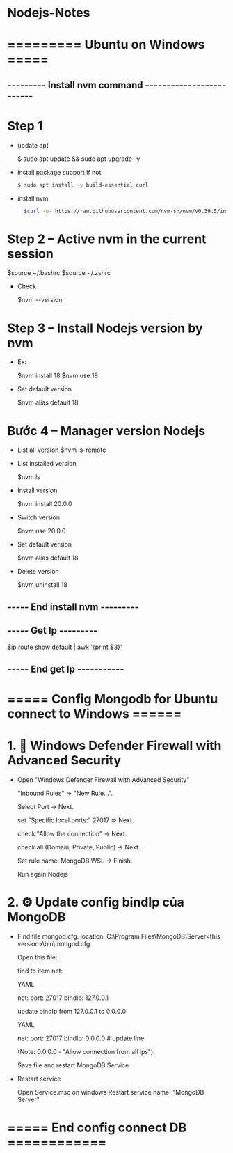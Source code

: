 # Nodejs-Notes

# ========= Ubuntu on Windows =====

## --------- Install nvm command -------------------------
# Step 1 
* update apt
  
    $ sudo apt update && sudo apt upgrade -y
  
* install package support if not
    ```bash
    $ sudo apt install -y build-essential curl
  
* install nvm
  ```bash
    $curl -o- https://raw.githubusercontent.com/nvm-sh/nvm/v0.39.5/install.sh | bash

# Step 2 – Active nvm in the current session

  $source ~/.bashrc
  $source ~/.zshrc

* Check

  $nvm --version

# Step 3 – Install Nodejs version by nvm

* Ex:

    $nvm install 18
    $nvm use 18

* Set default version

    $nvm alias default 18

# Bước 4 – Manager version Nodejs
* List all version
    $nvm ls-remote

* List installed version

    $nvm ls
  
* Install version

    $nvm install 20.0.0    

* Switch version
  
    $nvm use 20.0.0
  
* Set default version
  
    $nvm alias default 18
    
* Delete version
  
    $nvm uninstall 18

## ----- End install nvm ---------
## ----- Get Ip ---------

  $ip route show default | awk '{print $3}'

## ----- End get Ip -----------

# ===== Config Mongodb for Ubuntu connect to Windows ======
# 1. 🧱 Windows Defender Firewall with Advanced Security

* Open "Windows Defender Firewall with Advanced Security"

   "Inbound Rules" => "New Rule...".
  
    Select Port -> Next.
  
    set "Specific local ports:" 27017 => Next.
  
    check "Allow the connection" -> Next.
  
    check all (Domain, Private, Public) -> Next.
  
    Set rule name: MongoDB WSL -> Finish.
  
  Run again Nodejs

# 2. ⚙️ Update config bindIp của MongoDB
* Find file mongod.cfg. location: C:\Program Files\MongoDB\Server\<this version>\bin\mongod.cfg

  Open this file:
  
  find to item net:
  
  YAML
  
  net:
    port: 27017
    bindIp: 127.0.0.1 
  
  update bindIp from 127.0.0.1 to 0.0.0.0:
  
  YAML
  
  net:
    port: 27017
    bindIp: 0.0.0.0  # update line

  (Note: 0.0.0.0 - "Allow connection from all ips").

  Save file and restart MongoDB Service
* Restart service
  
  Open Service.msc on windows
    Restart service name: "MongoDB Server"

# ===== End config connect DB ============
